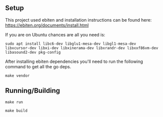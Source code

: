 ## Setup
This project used ebiten and installation instructions can be found here: https://ebiten.org/documents/install.html

If you are on Ubuntu chances are all you need is:

`sudo apt install libc6-dev libglu1-mesa-dev libgl1-mesa-dev libxcursor-dev libxi-dev libxinerama-dev libxrandr-dev libxxf86vm-dev libasound2-dev pkg-config`


After installing ebiten dependencies you'll need to run the following command to get all the go deps.

`make vendor`

## Running/Building
`make run`

`make build`
